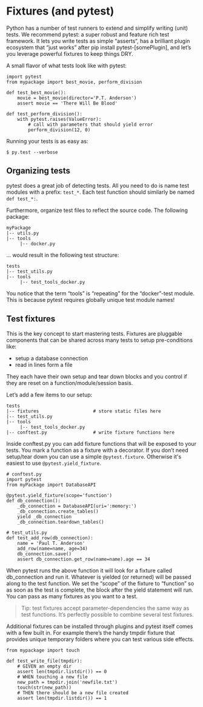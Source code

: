# Fixtures (and pytest)

Python has a number of test runners to extend and simplify writing (unit) tests. We recommend pytest: a super robust and feature rich test framework. It lets you write tests as simple “asserts“, has a brilliant plugin ecosystem that “just works” after pip install pytest-[somePlugin], and let’s you leverage powerful fixtures to keep things DRY.

A small flavor of what tests look like with pytest:

```
import pytest
from mypackage import best_movie, perform_division

def test_best_movie():
    movie = best_movie(director='P.T. Anderson')
    assert movie == 'There Will Be Blood'

def test_perform_division():
    with pytest.raises(ValueError):
        # call with parameters that should yield error
        perform_division(12, 0)
```

Running your tests is as easy as:

```
$ py.test --verbose
```

## Organizing tests

pytest does a great job of detecting tests. All you need to do is name test modules with a prefix: `test_*`. Each test function should similarly be named `def test_*:`.

Furthermore, organize test files to reflect the source code. The following package:

```
myPackage
|-- utils.py
|-- tools
     |-- docker.py
```

… would result in the following test structure:

```
tests
|-- test_utils.py
|-- tools
     |-- test_tools_docker.py
```

You notice that the term “tools” is “repeating” for the “docker”-test module. This is because pytest requires globally unique test module names!

## Test fixtures

This is the key concept to start mastering tests. Fixtures are pluggable components that can be shared across many tests to setup pre-conditions like:

- setup a database connection
- read in lines form a file

They each have their own setup and tear down blocks and you control if they are reset on a function/module/session basis.

Let’s add a few items to our setup:

```
tests
|-- fixtures                    # store static files here
|-- test_utils.py
|-- tools
     |-- test_tools_docker.py
|-- conftest.py                 # write fixture functions here
```

Inside conftest.py you can add fixture functions that will be exposed to your tests. You mark a function as a fixture with a decorator. If you don’t need setup/tear down you can use a simple `@pytest.fixture`. Otherwise it's easiest to use `@pytest.yield_fixture`.

```
# conftest.py
import pytest
from myPackage import DatabaseAPI

@pytest.yield_fixture(scope='function')
def db_connection():
    _db_connection = DatabaseAPI(uri=':memory:')
    _db_connection.create_tables()
    yield _db_connection
    _db_connection.teardown_tables()
```

```
# test_utils.py
def test_add_row(db_connection):
    name = 'Paul T. Anderson'
    add_row(name=name, age=34)
    db_connection.save()
    assert db_connection.get_row(name=name).age == 34
```

When pytest runs the above function it will look for a fixture called db_connection and run it. Whatever is yielded (or returned) will be passed along to the test function. We set the “scope” of the fixture to “function” so as soon as the test is complete, the block after the yield statement will run. You can pass as many fixtures as you want to a test.

> Tip: test fixtures accept parameter-dependencies the same way as test functions. It’s perfectly possible to combine several test fixtures.

Additional fixtures can be installed through plugins and pytest itself comes with a few built in. For example there’s the handy tmpdir fixture that provides unique temporary folders where you can test various side effects.

```
from mypackage import touch

def test_write_file(tmpdir):
    # GIVEN an empty dir
    assert len(tmpdir.listdir()) == 0
    # WHEN touching a new file
    new_path = tmpdir.join('newfile.txt')
    touch(str(new_path))
    # THEN there should be a new file created
    assert len(tmpdir.listdir()) == 1
```
